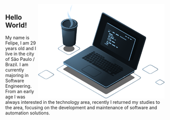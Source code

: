 <img src="https://raw.githubusercontent.com/FelipeBacelo/felipebacelo/master/FILES/COMPUTER.png" min-width="400px" max-width="400px" width="400px" align="right" alt="Computador">

<p align="left"> 
  <h2>Hello World!</h2>
  My name is Felipe, I am 29 years old and I live in the city of São Paulo / Brazil. I am currently majoring in Software Engineering. From an early age I was always interested     in the technology area, recently I returned my studies to the area, focusing on the development and maintenance of software and automation solutions.
</p>
